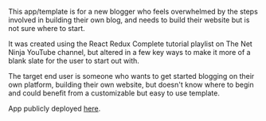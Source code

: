 This app/template is for a new blogger who feels overwhelmed by the steps involved in building their own blog, and needs to build their website but is not sure where to start.

It was created using the React Redux Complete tutorial playlist on The Net Ninja YouTube channel, but altered in a few key ways to make it more of a blank slate for the user to start out with.

The target end user is someone who wants to get started blogging on their own platform, building their own website, but doesn't know where to begin and could benefit from a customizable but easy to use template.

App publicly deployed [here](https://your-blog-template.herokuapp.com/).